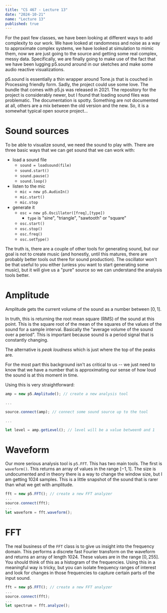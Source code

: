 ```yaml
---
title: "CS 467 - Lecture 13"
date: "2024-10-21"
name: "Lecture 13"
published: true
---
```


For the past few classes, we have been looking at different ways to add complexity to our work. We have looked at randomness and noise as a way to approximate complex systems, we have looked at simulation to mimic them, now we are just going to the source and getting some real complex, messy data. Specifically, we are finally going to make use of the fact that we have been lugging p5.sound around in our sketches and make some audio reactive visualizations.

p5.sound is essentially a thin wrapper around Tone.js that is couched in Processing friendly form. Sadly, the project could use some love. The bundle that comes with p5.js was released in 2021. The repository for the project is considerably newer, but I found that loading sound files was problematic. The documentation is spotty. Something are not documented at all, others are a mix between the old version and the new. So, it is a somewhat typical open source project...

# Sound sources

<!-- Start with sample code that plays these various things and toggles between them -->

To be able to visualize sound, we need the sound to play with. There are three basic ways that we can get sound that we can work with:

- load a sound file
  - `sound = loadsound(file)`
  - `sound.start()`
  - `sound.pause()`
  - `sound.loop()`
- listen to the mic
  - `mic = new p5.AudioIn()`
  - `mic.start()`
  - `mic.stop`
- generate it
  - `osc = new p5.Oscillator([freq],[type])`
    - `type` is "sine", "triangle", "sawtooth" or "square"
  - `osc.start()`
  - `osc.stop()`
  - `osc.freq()`
  - `osc.setType()`

The truth is, there are a couple of other tools for generating sound, but our goal is not to create music (and honestly, until this matures, there are probably better tools out there for sound production). The oscillator won't be that useful to you either (unless you want to start generating some music), but it will give us a "pure" source so we can understand the analysis tools better.

# Amplitude

Amplitude gets the current volume of the sound as a number between $[0,1]$.

In truth, this is returning the root mean square (RMS) of the sound at this point. This is the square root of the mean of the squares of the values of the sound for a sample interval. Basically the "average volume of the sound over a period". This is important because sound is a period signal that is constantly changing.

The alternative is _peak loudness_ which is just where the top of the peaks are.

For the most part this background isn't as critical to us -- we just need to know that we have a number that is approximating our sense of how loud the sound is at this moment in time.

Using this is very straightforward:

```javascript
amp = new p5.Amplitude(); // create a new analysis tool

...

source.connect(amp); // connect some sound source up to the tool

...

let level = amp.getLevel(); // level will be a value between0 and 1
```

<!-- Add amplitude to the example code -->

# Waveform

Our more serious analysis tool is `p5.FFT`. This has two main tools. The first is `waveform()`. This returns an array of values in the range $[-1, 1]$. The size is undocumented and in theory there is a way to change the window size, but I am getting 1024 samples. This is a little snapshot of the sound that is rarer than what we get with amplitude.

```javascript
fft = new p5.FFT(); // create a new FFT analyzer
...
source.connect(fft);
...
let waveform = fft.waveform();
```

# FFT

The real business of the `FFT` class is to give us insight into the frequency domain. This performs a discrete fast Fourier transform on the waveform and returns an array of length 1024. These values are in the range $[0, 255]$. You should think of this as a histogram of the frequencies. Using this in a meaningful way is tricky, but you can isolate frequency ranges of interest and look for changes in those frequencies to capture certain parts of the input sound.

```javascript
fft = new p5.FFT(); // create a new FFT analyzer
...
source.connect(fft);
...
let spectrum = fft.analyze();
```
